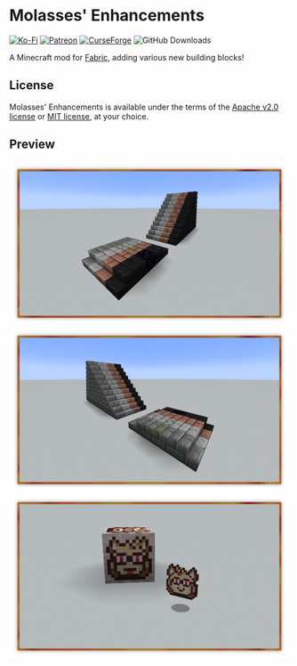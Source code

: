 # Molasses' Enhancements
[![Ko-Fi](https://img.shields.io/badge/donate-kofi-blue?style=for-the-badge&logo=ko-fi&color=E35B57&logoColor=FFFFFF&labelColor=232323)](https://ko-fi.com/molasses)
[![Patreon](https://img.shields.io/badge/donate-patreon-blue?style=for-the-badge&logo=patreon&color=E35B57&logoColor=FFFFFF&labelColor=232323)](https://www.patreon.com/molasseslover)
[![CurseForge](https://img.shields.io/badge/curseforge-blue?style=for-the-badge&logo=curseforge&color=E35B57&logoColor=FFFFFF&labelColor=232323)](https://www.curseforge.com/minecraft/mc-mods/molasses-enhancements)
![GitHub Downloads](https://img.shields.io/github/downloads/MolassesLover/MolassesEnhancements/total?color=E35B57&logo=github&logoColor=FFFFFF&style=for-the-badge&labelColor=232323)


A Minecraft mod for [Fabric](https://github.com/FabricMC), adding various new building blocks!

## License
Molasses' Enhancements is available under the terms
of the [Apache v2.0 license](LICENSE-APACHE.md) or 
[MIT license](LICENSE-MIT.md), at your choice.

## Preview

![](docs/img/preview-1.png)
![](docs/img/preview-2.png)
![](docs/img/preview-3.png)